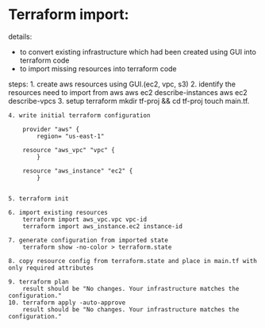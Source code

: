 Terraform import:
=======================

details:
- to convert existing infrastructure which had been created using GUI into terraform code
- to import missing resources into terraform code

steps:
	1. create aws resources using GUI.(ec2, vpc, s3)
	2. identify the resources need to import from aws
		aws ec2 describe-instances
		aws ec2 describe-vpcs
	3. setup terraform
		mkdir tf-proj && cd tf-proj
		touch main.tf.

	4. write initial terraform configuration

		provider "aws" {
			region= "us-east-1"

		resource "aws_vpc" "vpc" {
			}

		resource "aws_instance" "ec2" {
			}
		 
		
	5. terraform init

	6. import existing resources
		terraform import aws_vpc.vpc vpc-id
		terraform import aws_instance.ec2 instance-id

	7. generate configuration from imported state
		terraform show -no-color > terraform.state

	8. copy resource config from terraform.state and place in main.tf with only required attributes

	9. terraform plan
		result should be "No changes. Your infrastructure matches the configuration."
	10. terraform apply -auto-approve
		result should be "No changes. Your infrastructure matches the configuration."
		